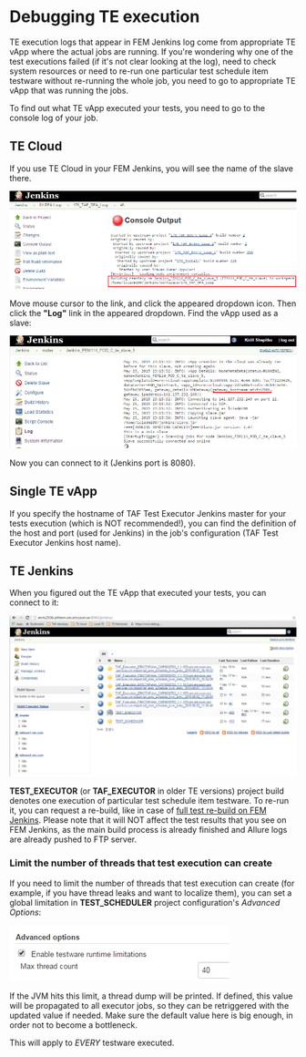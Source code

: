 <head>
    <title>Debugging TE Execution</title>
</head>

# Debugging TE execution

TE execution logs that appear in FEM Jenkins log come from appropriate TE vApp where
the actual jobs are running. If you're wondering why one of the test executions failed
(if it's not clear looking at the log), need to check system resources or need to
re-run one particular test schedule item testware without re-running the whole job, you
need to go to appropriate TE vApp that was running the jobs.

To find out what TE vApp executed your tests, you need to go to the console log of your job.

## TE Cloud

If you use TE Cloud in your FEM Jenkins, you will see the name of the slave there.

![Rebuild](images/tp_console_log_slave.png)

Move mouse cursor to the link, and click the appeared dropdown icon. Then click the **"Log"** link in the appeared dropdown.
Find the vApp used as a slave:

![Slave vApp](images/tp_slave_log.png)

Now you can connect to it (Jenkins port is 8080).

## Single TE vApp

If you specify the hostname of TAF Test Executor Jenkins master for your tests execution (which is NOT recommended!), you can find the definition of the
host and port (used for Jenkins) in the job's configuration (TAF Test Executor Jenkins host name).

## TE Jenkins

When you figured out the TE vApp that executed your tests, you can connect to it:

![TE Jenkins dashboard](images/te_jenkins_dashboard.png)

**TEST_EXECUTOR** (or **TAF_EXECUTOR** in older TE versions) project build denotes one execution of particular test
schedule item testware. To re-run it, you can request a re-build, like in case of
[full test re-build on FEM Jenkins](re_running_tests.html). Please note that it will NOT affect the test results
that you see on FEM Jenkins, as the main build process is already finished and Allure logs are already pushed to FTP server.

### Limit the number of threads that test execution can create

If you need to limit the number of threads that test execution can create (for example, if you have thread leaks and want to localize them),
 you can set a global limitation in **TEST_SCHEDULER** project configuration's *Advanced Options*:

![Max threads limitation](images/max_threads.png)

If the JVM hits this limit, a thread dump will be printed. If defined, this value will be propagated to all executor jobs, so they
can be retriggered with the updated value if needed. Make sure the default value here is big enough, in order not to become a bottleneck.

This will apply to *EVERY* testware executed.
